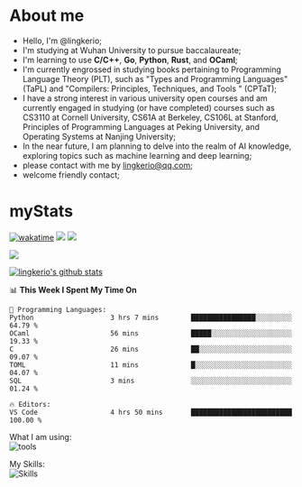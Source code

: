 # About me

- Hello, I'm @lingkerio; 
- I'm studying at Wuhan University to pursue baccalaureate;
- I'm learning to use **C/C++**, **Go**, **Python**, **Rust**, and **OCaml**;
- I'm currently engrossed in studying books pertaining to Programming Language Theory (PLT), such as "Types and Programming Languages" (TaPL) and "Compilers: Principles, Techniques, and Tools " (CPTaT);
- I have a strong interest in various university open courses and am currently engaged in studying (or have completed) courses such as CS3110 at Cornell University, CS61A at Berkeley, CS106L at Stanford, Principles of Programming Languages at Peking University, and Operating Systems at Nanjing University;
- In the near future, I am planning to delve into the realm of AI knowledge, exploring topics such as machine learning and deep learning;
- please contact with me by lingkerio@qq.com;
- welcome friendly contact;


# myStats
[![wakatime](https://wakatime.com/badge/user/91f23013-72dc-47fa-9246-c7f1d9e4561b.svg)](https://wakatime.com/@91f23013-72dc-47fa-9246-c7f1d9e4561b)
![](https://img.shields.io/endpoint?url=https://mycoding.sorux.cn/api/compat/shields/v1/lingkerio/interval:30_days&label=last%2030d)
![](https://mycoding.sorux.cn/api/badge/lingkerio/interval:today?label=today)

![](https://github-readme-stats.vercel.app/api/wakatime?username=lingkerio&api_domain=mycoding.sorux.cn&bg_color=1A202C&title_color=2F855A&icon_color=2F855A&text_color=ffffff&custom_title=Wakapi%20Total%20Stats&layout=compact)

[![lingkerio's github stats](https://github-readme-stats-sigma-five.vercel.app/api?username=lingkerio&count_private=true&show_icons=true&theme=radical "![lingkerio's github stats")](https://github.com/anuraghazra/github-readme-stats)

<!--[![Top Langs](https://github-readme-stats.vercel.app/api/top-langs/?username=lingkerio&layout=compact)](https://github.com/anuraghazra/github-readme-stats)-->

<!--START_SECTION:waka-->
📊 **This Week I Spent My Time On** 

```text
💬 Programming Languages: 
Python                   3 hrs 7 mins        ████████████████░░░░░░░░░   64.79 % 
OCaml                    56 mins             █████░░░░░░░░░░░░░░░░░░░░   19.33 % 
C                        26 mins             ██░░░░░░░░░░░░░░░░░░░░░░░   09.07 % 
TOML                     11 mins             █░░░░░░░░░░░░░░░░░░░░░░░░   04.07 % 
SQL                      3 mins              ░░░░░░░░░░░░░░░░░░░░░░░░░   01.24 % 

🔥 Editors: 
VS Code                  4 hrs 50 mins       █████████████████████████   100.00 % 
```


<!--END_SECTION:waka-->

What I am using:  
![tools](https://skillicons.dev/icons?i=discord,twitter,linkedin,gitlab,git,github,neovim,vim,md,matlab,stackoverflow,visualstudio,vscode,pycharm)  


My Skills:  
![Skills](https://skillicons.dev/icons?i=bash,c,cpp,cmake,ocaml,docker,latex,md,go,html,codepen,java,linux,powershell,py,qt,regex,rust,php)  
